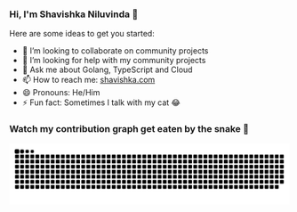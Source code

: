 ### Hi, I'm Shavishka Niluvinda 👋


Here are some ideas to get you started:


<!---  - 🌱 I’m currently learning Highly Availability in Kubernetes --->
- 👯 I’m looking to collaborate on community projects
- 🤔 I’m looking for help with my community projects
- 💬 Ask me about Golang, TypeScript and Cloud
- 📫 How to reach me: <a href="https://shavishka.com" target="_blank">shavishka.com</a>
- 😄 Pronouns: He/Him
- ⚡ Fun fact: Sometimes I talk with my cat 😂

### Watch my contribution graph get eaten by the snake 🐍

![snake gif](https://github.com/Shavishka/Shavishka/blob/output/github-contribution-grid-snake-dark.svg)


<!--- ### My stats ⭐

<div align="center">
<img alt="Maksym's GitHub stats" src="https://github-readme-stats.vercel.app/api?username=Shavishka&show_icons=true&theme=transparent"/>
<img alt="Top langs" src="https://github-readme-stats.vercel.app/api/top-langs/?username=Shavishka&layout=compact&&langs_count=8"/>
</div>
--->
